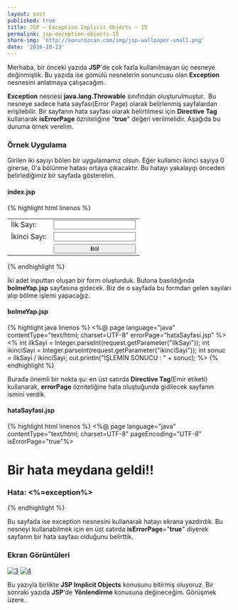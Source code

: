 ```yaml
---
layout: post
published: true
title: JSP – Exception Implicit Objects – 15
permalink: jsp-exception-objects-15
share-img: 'http://aonurozcan.com/img/jsp-wallpaper-small.png'
date: '2016-10-23'
---
```

Merhaba, bir önceki yazıda **JSP**'de çok fazla kullanılmayan üç nesneye değinmiştik. Bu yazıda ise gömülü nesnelerin sonuncusu olan **Exception** nesnesini anlatmaya çalışacağım. 

**Exception** nesnesi **java.lang.Throwable** sınıfından oluşturulmuştur.  Bu nesneye sadece hata sayfası(Error Page) olarak belirlenmiş sayfalardan erişilebilir. Bir sayfanın hata sayfası olarak belirtilmesi için **Directive Tag** kullanarak **isErrorPage** özniteliğine "**true**" değeri verilmelidir. Aşağıda bu duruma örnek verelim.

### Örnek Uygulama

Girilen iki sayıyı bölen bir uygulamamız olsun. Eğer kullanıcı ikinci sayıya 0 girerse, 0'a bölünme hatası ortaya çıkacaktır. Bu hatayı yakalayıp önceden belirlediğimiz bir sayfada gösterelim. 

#### index.jsp

{% highlight html linenos %}
<html>
<head>
    <title>Directive Tags</title>
</head>
<body>
<form action="bolmeYap.jsp" method="post">
    <table>
        <tr>
            <td>İlk Sayı:</td>
            <td><input type="text" name="ilkSayi"/></td>
        </tr>
        <tr>
            <td>İkinci Sayı:</td>
            <td><input type="text" name="ikinciSayi"/></td>
        </tr>
        <tr>
            <td></td>
            <td><input type="submit" value="Böl" style="width:100%;"/></td>
        </tr>
    </table>
</form>
</body>
</html>
{% endhighlight %}

İki adet inputtan oluşan bir form oluşturduk. Butona basıldığında **bolmeYap.jsp** sayfasına gidecek. Biz de o sayfada bu formdan gelen sayıları alıp bölme işlemi yapacağız. 

#### bolmeYap.jsp
{% highlight java linenos %}
<%@ page language="java" contentType="text/html; charset=UTF-8" errorPage="hataSayfasi.jsp" %>
<%
    int ilkSayi = Integer.parseInt(request.getParameter("ilkSayi"));
    int ikinciSayi = Integer.parseInt(request.getParameter("ikinciSayi"));
    int sonuc = ilkSayi / ikinciSayi;
    out.println("İŞLEMİN SONUCU : " + sonuc);
%>
{% endhighlight %}

Burada önemli bir nokta şu: en üst satırda **Directive Tag**(Emir etiketi) kullanarak, **errorPage** özniteliğine hata oluştuğunda gidilecek sayfanın ismini verdik. 

#### hataSayfasi.jsp

{% highlight html linenos %}
<%@ page language="java" contentType="text/html; charset=UTF-8" pageEncoding="UTF-8" isErrorPage="true"%>

<html>
<head>
    <meta http-equiv="Content-Type" content="text/html; charset=UTF-8">
    <title>Hata Sayfası</title>
</head>
<body>
<h1>Bir hata meydana geldi!!</h1>
<h3>Hata: <%=exception%></h3>
</body>
</html>
{% endhighlight %}

Bu sayfada ise exception nesnesini kullanarak hatayı ekrana yazdırdık. Bu nesneyi kullanabilmek için en üst satırda **isErrorPage**="**true**" diyerek sayfanın bir hata sayfası olduğunu belirttik.

### Ekran Görüntüleri
[](http://kod5.org/wp-content/uploads/314.png)
[![3](http://kod5.org/wp-content/uploads/318.png)](http://kod5.org/wp-content/uploads/318.png) 
[![4](http://kod5.org/wp-content/uploads/413.png)](http://kod5.org/wp-content/uploads/413.png)  

Bu yazıyla birlikte **JSP Implicit Objects** konusunu bitirmiş oluyoruz. Bir sonraki yazıda **JSP**'de **Yönlendirme** konusuna değineceğim. Görüşmek üzere.